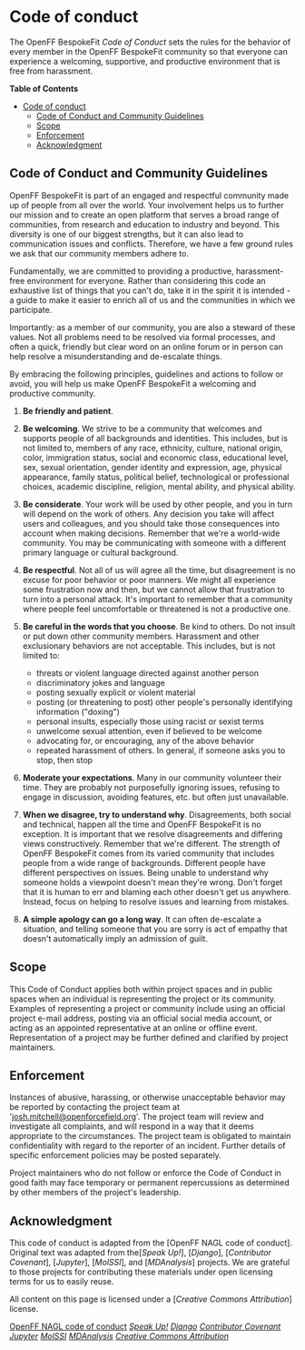 # Code of conduct

The OpenFF BespokeFit *Code of Conduct* sets the rules for the behavior of
every member in the OpenFF BespokeFit community so that everyone can
experience a welcoming, supportive, and productive environment that is
free from harassment.

<!-- markdown-toc start - Don't edit this section. Run M-x markdown-toc-generate-toc again -->
**Table of Contents**

- [Code of conduct](#code-of-conduct)
  - [Code of Conduct and Community Guidelines](#code-of-conduct-and-community-guidelines)
  - [Scope](#scope)
  - [Enforcement](#enforcement)
  - [Acknowledgment](#acknowledgment)

<!-- markdown-toc end -->
## Code of Conduct and Community Guidelines

OpenFF BespokeFit is part of an engaged and respectful community made up of
people from all over the world. Your involvement helps us to further our
mission and to create an open platform that serves a broad range of
communities, from research and education to industry and beyond. This diversity
is one of our biggest strengths, but it can also lead to communication issues
and conflicts. Therefore, we have a few ground rules we ask that our community
members adhere to.

Fundamentally, we are committed to providing a productive,
harassment-free environment for everyone. Rather than considering this
code an exhaustive list of things that you can't do, take it in the
spirit it is intended - a guide to make it easier to enrich all of us
and the communities in which we participate.

Importantly: as a member of our community, you are also a steward of these
values. Not all problems need to be resolved via formal processes, and often a
quick, friendly but clear word on an online forum or in person can help resolve
a misunderstanding and de-escalate things.

By embracing the following principles, guidelines and actions to follow or
avoid, you will help us make OpenFF BespokeFit a welcoming and productive
community.

1. **Be friendly and patient**.

2. **Be welcoming**. We strive to be a community that welcomes and supports
   people of all backgrounds and identities. This includes, but is not limited
   to, members of any race, ethnicity, culture, national origin, color,
   immigration status, social and economic class, educational level, sex,
   sexual orientation, gender identity and expression, age, physical
   appearance, family status, political belief, technological or professional
   choices, academic discipline, religion, mental ability, and physical
   ability.

3. **Be considerate**. Your work will be used by other people, and you in turn
   will depend on the work of others. Any decision you take will affect users
   and colleagues, and you should take those consequences into account when
   making decisions. Remember that we're a world-wide community. You may be
   communicating with someone with a different primary language or cultural
   background.

4. **Be respectful**. Not all of us will agree all the time, but disagreement
   is no excuse for poor behavior or poor manners. We might all experience some
   frustration now and then, but we cannot allow that frustration to turn into
   a personal attack. It's important to remember that a community where people
   feel uncomfortable or threatened is not a productive one.

5. **Be careful in the words that you choose**. Be kind to others. Do not
   insult or put down other community members. Harassment and other
   exclusionary behaviors are not acceptable. This includes, but is not
   limited to:
   * threats or violent language directed against another person
   * discriminatory jokes and language
   * posting sexually explicit or violent material
   * posting (or threatening to post) other people's personally identifying
     information ("doxing")
   * personal insults, especially those using racist or sexist terms
   * unwelcome sexual attention, even if believed to be welcome
   * advocating for, or encouraging, any of the above behavior
   * repeated harassment of others. In general, if someone asks you to stop,
     then stop

6. **Moderate your expectations**. Many in our community volunteer their time.
   They are probably not purposefully ignoring issues, refusing to engage in
   discussion, avoiding features, etc. but often just unavailable.

7. **When we disagree, try to understand why**. Disagreements, both social and
   technical, happen all the time and OpenFF BespokeFit is no exception. It is
   important that we resolve disagreements and differing views constructively.
   Remember that we're different. The strength of OpenFF BespokeFit comes from 
   its varied community that includes people from a wide range of backgrounds.
   Different people have different perspectives on issues. Being unable to
   understand why someone holds a viewpoint doesn't mean they're wrong. Don't
   forget that it is human to err and blaming each other doesn't get us
   anywhere. Instead, focus on helping to resolve issues and learning from
   mistakes.

8. **A simple apology can go a long way**. It can often de-escalate a
   situation, and telling someone that you are sorry is act of empathy that
   doesn't automatically imply an admission of guilt.


## Scope

This Code of Conduct applies both within project spaces and in public spaces
when an individual is representing the project or its community. Examples of
representing a project or community include using an official project e-mail
address, posting via an official social media account, or acting as an
appointed representative at an online or offline event. Representation of a
project may be further defined and clarified by project maintainers.

## Enforcement

Instances of abusive, harassing, or otherwise unacceptable behavior may be
reported by contacting the project team at 'josh.mitchell@openforcefield.org'. 
The project team will review and investigate all complaints, and will respond 
in a way that it deems appropriate to the circumstances. The project team is
obligated to maintain confidentiality with regard to the reporter of an
incident. Further details of specific enforcement policies may be posted
separately.

Project maintainers who do not follow or enforce the Code of Conduct in good
faith may face temporary or permanent repercussions as determined by other
members of the project's leadership.


## Acknowledgment

This code of conduct is adapted from the [OpenFF NAGL code of conduct].
Original text was adapted from the[*Speak Up!*], [*Django*],
[*Contributor Covenant*], [*Jupyter*], [*MolSSI*], and [*MDAnalysis*] 
projects. We are grateful to those projects for contributing these materials
under open licensing terms for us to easily reuse.

All content on this page is licensed under a [*Creative Commons Attribution*]
license.

[OpenFF NAGL code of conduct](https://github.com/openforcefield/openff-nagl/blob/main/CODE_OF_CONDUCT.md)
[*Speak Up!*](http://web.archive.org/web/20141109123859/http://speakup.io/coc.html)
[*Django*](https://www.djangoproject.com/conduct)
[*Contributor Covenant*](http://contributor-covenant.org/)
[*Jupyter*](https://github.com/jupyter/governance/blob/master/conduct/code_of_conduct.md)
[*MolSSI*](https://github.com/MolSSI/cookiecutter-cms/blob/master/%7B%7Bcookiecutter.repo_name%7D%7D/CODE_OF_CONDUCT.md)
[*MDAnalysis*](https://github.com/MDAnalysis/mdanalysis/blob/develop/CODE_OF_CONDUCT.md)
[*Creative Commons Attribution*](http://creativecommons.org/licenses/by/3.0/)
